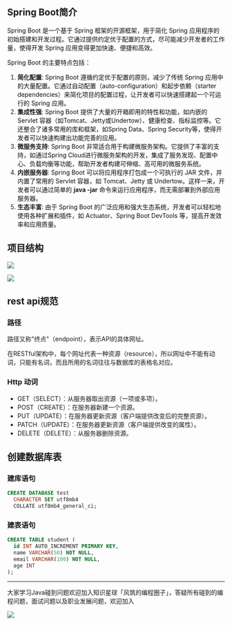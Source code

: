 ## Spring Boot简介
<font style="color:rgb(13, 13, 13);">Spring Boot 是一个基于 Spring 框架的开源框架，用于简化 Spring 应用程序的初始搭建和开发过程。它通过提供约定优于配置的方式，尽可能减少开发者的工作量，使得开发 Spring 应用变得更加快速、便捷和高效。</font>

<font style="color:rgb(13, 13, 13);"></font>

<font style="color:rgb(13, 13, 13);">Spring Boot 的主要特点包括：</font>

1. **简化配置**<font style="color:rgb(13, 13, 13);">: Spring Boot 遵循约定优于配置的原则，减少了传统 Spring 应用中的大量配置。它通过自动配置（auto-configuration）和起步依赖（starter dependencies）来简化项目的配置过程，让开发者可以快速搭建起一个可运行的 Spring 应用。</font>
2. **集成性强**<font style="color:rgb(13, 13, 13);">: Spring Boot 提供了大量的开箱即用的特性和功能，如内嵌的 Servlet 容器（如Tomcat、Jetty或Undertow）、健康检查、指标监控等。它还整合了诸多常用的库和框架，如Spring Data、Spring Security等，使得开发者可以快速构建出功能完善的应用。</font>
3. **微服务支持**<font style="color:rgb(13, 13, 13);">: Spring Boot 非常适合用于构建微服务架构。它提供了丰富的支持，如通过Spring Cloud进行微服务架构的开发，集成了服务发现、配置中心、负载均衡等功能，帮助开发者构建可伸缩、高可用的微服务系统。</font>
4. **内嵌服务器**<font style="color:rgb(13, 13, 13);">: Spring Boot 可以将应用程序打包成一个可执行的 JAR 文件，并内置了常用的 Servlet 容器，如 Tomcat、Jetty 或 Undertow。这样一来，开发者可以通过简单的 </font>**java -jar**<font style="color:rgb(13, 13, 13);"> 命令来运行应用程序，而无需部署到外部应用服务器。</font>
5. **生态丰富**<font style="color:rgb(13, 13, 13);">: 由于 Spring Boot 的广泛应用和强大生态系统，开发者可以轻松地使用各种扩展和插件，如 Actuator、Spring Boot DevTools 等，提高开发效率和应用质量。</font>



## 项目结构
![](https://cdn.nlark.com/yuque/0/2024/png/26411187/1713671184591-1eaa108f-8494-406e-8d36-cc3f69e033e3.png)



![](https://cdn.nlark.com/yuque/0/2024/png/26411187/1713682478000-c27d690a-0eb1-44b4-8631-d3225c842a6a.png)



## rest api规范
### 路径
路径又称"终点"（endpoint），表示API的具体网址。

在RESTful架构中，每个网址代表一种资源（resource），所以网址中不能有动词，只能有名词，而且所用的名词往往与数据库的表格名对应。



### Http 动词
+ GET（SELECT）：从服务器取出资源（一项或多项）。
+ POST（CREATE）：在服务器新建一个资源。
+ PUT（UPDATE）：在服务器更新资源（客户端提供改变后的完整资源）。
+ PATCH（UPDATE）：在服务器更新资源（客户端提供改变的属性）。
+ DELETE（DELETE）：从服务器删除资源。



## 创建数据库表
### 建库语句
```sql
CREATE DATABASE test
  CHARACTER SET utf8mb4
  COLLATE utf8mb4_general_ci;
```



### 建表语句
```sql
CREATE TABLE student (
  id INT AUTO_INCREMENT PRIMARY KEY,
  name VARCHAR(50) NOT NULL,
  email VARCHAR(100) NOT NULL,
  age INT
);
```



---

<font style="color:rgb(24, 25, 28);">大家学习Java碰到问题欢迎加入知识星球「风筑的编程圈子」，答疑所有碰到的编程问题，面试问题以及职业发展问题，欢迎加入</font>

<font style="color:rgb(24, 25, 28);"></font>

![](https://cdn.nlark.com/yuque/0/2024/jpeg/26411187/1719459784632-b665952c-7260-492c-af91-faa772aa4c88.jpeg)

<font style="color:rgb(24, 25, 28);"></font>

